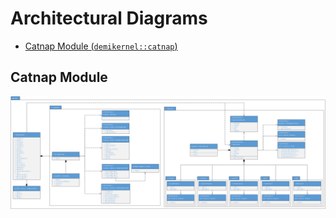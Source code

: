 Architectural Diagrams
=======================

- [Catnap Module (`demikernel::catnap`)](#catnap-module)


Catnap Module
--------------

![Catnap Module](./img/demikernel-catnap.png)